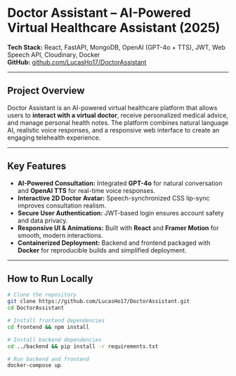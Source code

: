 # Doctor Assistant – AI-Powered Virtual Healthcare Assistant (2025)

**Tech Stack:** React, FastAPI, MongoDB, OpenAI (GPT-4o + TTS), JWT, Web Speech API, Cloudinary, Docker  
**GitHub:** [github.com/LucasHo17/DoctorAssistant](https://github.com/LucasHo17/DoctorAssistant)

---

## Project Overview
Doctor Assistant is an AI-powered virtual healthcare platform that allows users to **interact with a virtual doctor**, receive personalized medical advice, and manage personal health notes. The platform combines natural language AI, realistic voice responses, and a responsive web interface to create an engaging telehealth experience.

---

## Key Features
- **AI-Powered Consultation:** Integrated **GPT-4o** for natural conversation and **OpenAI TTS** for real-time voice responses.  
- **Interactive 2D Doctor Avatar:** Speech-synchronized CSS lip-sync improves consultation realism.  
- **Secure User Authentication:** JWT-based login ensures account safety and data privacy.  
- **Responsive UI & Animations:** Built with **React** and **Framer Motion** for smooth, modern interactions.  
- **Containerized Deployment:** Backend and frontend packaged with **Docker** for reproducible builds and simplified deployment.

---

## How to Run Locally
```bash
# Clone the repository
git clone https://github.com/LucasHo17/DoctorAssistant.git
cd DoctorAssistant

# Install frontend dependencies
cd frontend && npm install

# Install backend dependencies
cd ../backend && pip install -r requirements.txt

# Run backend and frontend
docker-compose up






